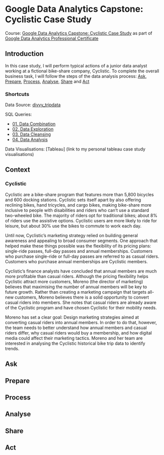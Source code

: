 # Google Data Analytics Capstone: Cyclistic Case Study

Course: [Google Data Analytics Capstone: Cyclistic Case Study](https://www.coursera.org/learn/google-data-analytics-capstone) as part of [Google Data Analytics Professional Certificate](https://www.coursera.org/professional-certificates/google-data-analytics)

## Introduction
In this case study, I will perform typical actions of a junior data analyst working at a fictional bike-share company, Cyclistic. To complete the overall business task, I will follow the steps of the data analysis process: [Ask](https://github.com/tobyglover24/GDA_CS1_Cyclistic/blob/main/README.md#ask), [Prepare](https://github.com/tobyglover24/GDA_CS1_Cyclistic/blob/main/README.md#prepare), [Process](https://github.com/tobyglover24/GDA_CS1_Cyclistic/blob/main/README.md#process), [Analyse](https://github.com/tobyglover24/GDA_CS1_Cyclistic/blob/main/README.md#analyse), [Share](https://github.com/tobyglover24/GDA_CS1_Cyclistic/blob/main/README.md#share) and [Act](https://github.com/tobyglover24/GDA_CS1_Cyclistic/blob/main/README.md#act)

### Shortcuts

Data Source: [divvy_tripdata](https://divvy-tripdata.s3.amazonaws.com/index.html)

SQL Queries:
* [01. Data Combination](https://github.com/tobyglover24/GDA_CS1_Cyclistic/blob/main/01.%20Data%20Combination.sql)
* [02. Data Exploration](https://github.com/tobyglover24/GDA_CS1_Cyclistic/blob/main/02.%20Data%20Exploration.sql)
* [03. Data Cleansing](https://github.com/tobyglover24/GDA_CS1_Cyclistic/blob/main/03.%20Data%20Cleansing.sql)
* [04. Data Analysis](https://github.com/tobyglover24/GDA_CS1_Cyclistic/blob/main/04.%20Data%20Analysis.sql)

Data Visualisations: [Tableau] (link to my personal tableau case study visualisations)

## Context
### Cyclistic
Cyclistic are a bike-share program that features more than 5,800 bicycles and 600 docking stations. Cyclistic sets itself apart by also offering reclining bikes, hand tricycles, and cargo bikes, making bike-share more inclusive to people with disabilities and riders who can’t use a standard two-wheeled bike. The majority of riders opt for traditional bikes; about 8% of riders use the assistive options. Cyclistic users are more likely to ride for leisure, but about 30% use the bikes to commute to work each day.

Until now, Cyclistic’s marketing strategy relied on building general awareness and appealing to broad consumer segments. One approach that helped make these things possible was the flexibility of its pricing plans: single-ride passes, full-day passes and annual memberships. Customers who purchase single-ride or full-day passes are referred to as casual riders. Customers who purchase annual memberships are Cyclistic members.

Cyclistic’s finance analysts have concluded that annual members are much more profitable than casual riders. Although the pricing flexibility helps Cyclistic attract more customers, Moreno (the director of marketing) believes that maximising the number of annual members will be key to future growth. Rather than creating a marketing campaign that targets all-new customers, Moreno believes there is a solid opportunity to convert casual riders into members. She notes that casual riders are already aware of the Cyclistic program and have chosen Cyclistic for their mobility needs.

Moreno has set a clear goal: Design marketing strategies aimed at converting casual riders into annual members. In order to do that, however, the team needs to better understand how annual members and casual riders differ, why casual riders would buy a membership, and how digital media could affect their marketing tactics. Moreno and her team are interested in analysing the Cyclistic historical bike trip data to identify trends.

## Ask


## Prepare


## Process

## Analyse

## Share

## Act
